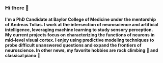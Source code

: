 ### Hi there 👋


#### I'm a PhD Candidate at Baylor College of Medicine under the mentorship of Andreas Tolias. I work at the intersection of neuroscience and artificial intelligence, leveraging machine learning to study sensory perception. My current projects focus on characterizing the functions of neurons in mid-level visual cortex. I enjoy using predictive modeling techniques to probe difficult unanswered questions and expand the frontiers of neuroscience. In other news, my favorite hobbies are rock climbing 🧗‍ and classical piano 🎹


